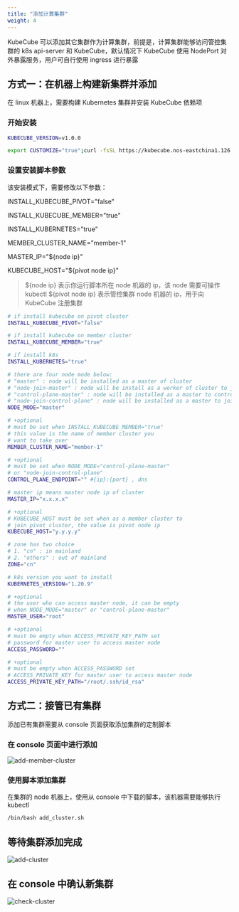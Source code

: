 ```yaml
---
title: "添加计算集群"
weight: 4
---
```


KubeCube 可以添加其它集群作为计算集群，前提是，计算集群能够访问管控集群的 k8s api-server 和 KubeCube，默认情况下 KubeCube 使用 NodePort 对外暴露服务，用户可自行使用 ingress 进行暴露

## 方式一：在机器上构建新集群并添加

在 linux 机器上，需要构建 Kubernetes 集群并安装 KubeCube 依赖项

### 开始安装

```bash
KUBECUBE_VERSION=v1.0.0
```
```bash
export CUSTOMIZE="true";curl -fsSL https://kubecube.nos-eastchina1.126.net/kubecube-installer/${KUBECUBE_VERSION}/entry.sh | bash
```

### 设置安装脚本参数

该安装模式下，需要修改以下参数：

INSTALL_KUBECUBE_PIVOT="false"

INSTALL_KUBECUBE_MEMBER="true"

INSTALL_KUBERNETES="true"

MEMBER_CLUSTER_NAME="member-1"

MASTER_IP="${node ip}"

KUBECUBE_HOST="${pivot node ip}"

> ${node ip} 表示你运行脚本所在 node 机器的 ip，该 node 需要可操作 kubectl
> ${pivot node ip} 表示管控集群 node 机器的 ip，用于向 KubeCube 注册集群

```bash
# if install kubecube on pivot cluster
INSTALL_KUBECUBE_PIVOT="false"

# if install kubecube on member cluster
INSTALL_KUBECUBE_MEMBER="true"

# if install k8s
INSTALL_KUBERNETES="true"

# there are four node mode below:
# "master" : node will be installed as a master of cluster
# "node-join-master" : node will be install as a worker of cluster to join master
# "control-plane-master" : node will be installed as a master to control plane of cluster
# "node-join-control-plane" : node will be installed as a master to join control plane
NODE_MODE="master"

# +optional
# must be set when INSTALL_KUBECUBE_MEMBER="true"
# this value is the name of member cluster you
# want to take over
MEMBER_CLUSTER_NAME="member-1"

# +optional
# must be set when NODE_MODE="control-plane-master"
# or "node-join-control-plane"
CONTROL_PLANE_ENDPOINT="" #{ip}:{port} , dns

# master ip means master node ip of cluster
MASTER_IP="x.x.x.x"

# +optional
# KUBECUBE_HOST must be set when as a member cluster to
# join pivot cluster, the value is pivot node ip
KUBECUBE_HOST="y.y.y.y"

# zone has two choice
# 1. "cn" : in mainland
# 2. "others" : out of mainland
ZONE="cn"

# k8s version you want to install
KUBERNETES_VERSION="1.20.9"

# +optional
# the user who can access master node, it can be empty
# when NODE_MODE="master" or "control-plane-master"
MASTER_USER="root"

# +optional
# must be empty when ACCESS_PRIVATE_KEY_PATH set
# password for master user to access master node
ACCESS_PASSWORD=""

# +optional
# must be empty when ACCESS_PASSWORD set
# ACCESS_PRIVATE_KEY for master user to access master node
ACCESS_PRIVATE_KEY_PATH="/root/.ssh/id_rsa"
```

## 方式二：接管已有集群

添加已有集群需要从 console 页面获取添加集群的定制脚本

### 在 console 页面中进行添加

![add-member-cluster](/imgs/installation-guide/add-member-k8s/add-member-cluster.png)

### 使用脚本添加集群
在集群的 node 机器上，使用从 console 中下载的脚本，该机器需要能够执行 kubectl

```bash
/bin/bash add_cluster.sh
```

## 等待集群添加完成

![add-cluster](/imgs/installation-guide/add-member-k8s/add-cluster.png)

## 在 console 中确认新集群

![check-cluster](/imgs/installation-guide/add-member-k8s/check-cluster.png)